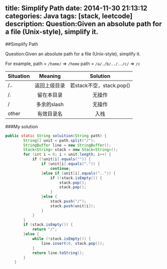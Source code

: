title: Simplify Path
date: 2014-11-30 21:13:12
categories: Java
tags: [stack, leetcode]
description: Question:Given an absolute path for a file (Unix-style), simplify it.
---

##Simplify Path

Question:Given an absolute path for a file (Unix-style), simplify it.
<!--more-->

For example,
path = `/home/` => `/home`
path = `/a/./b/../../c/` => `/c`
<br/>

| Situation        |   Meaning   |  Solution  |
| --------   |  :-----: | :----:  |
| /..     | 返回上级目录 |   若stack不空，stack.pop()     |
| /.        |   留在本目录   |   无操作   |
| /         |   多余的slash  |   无操作   |
| other     |   有效目录名   |    入栈    |


###My solution
```java
public static String soluition(String path) {
        String[] unit = path.split("/");
        StringBuffer line = new StringBuffer();
        Stack<String> stack = new Stack<String>();
        for (int i = 0; i < unit.length; i++) {
        	if (!unit[i].equals("")) {
        		if (unit[i].equals(".")) {
    				continue;
    			}else if (unit[i].equals("..")) {
    				if (!stack.isEmpty()) {
    					stack.pop();
        				stack.pop();
					}
    			}else {
    				stack.push("/");
    				stack.push(unit[i]);
    			}
			}
		}
        if (stack.isEmpty()) {
			return "/";
		}else {
			while (!stack.isEmpty()) {
				line.insert(0, stack.pop());
			}
			return line.toString();
		}
    }
```  